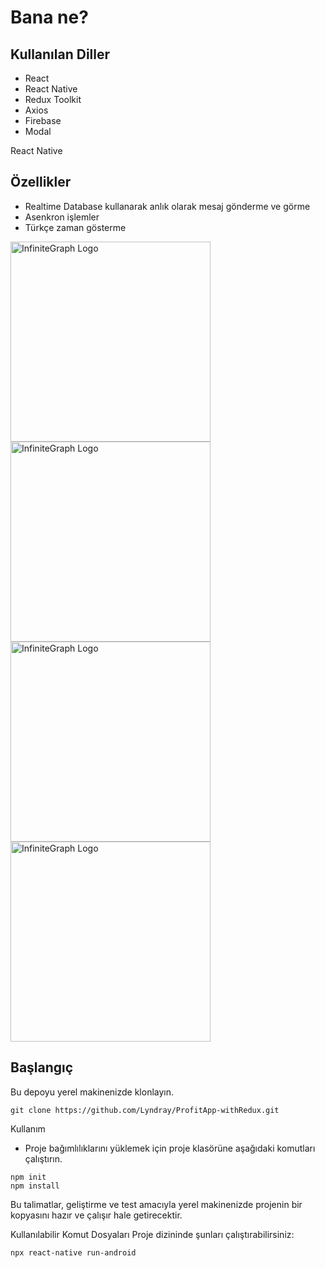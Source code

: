 # Bana ne?

## Kullanılan Diller
- React
- React Native
- Redux Toolkit
- Axios
- Firebase
- Modal

React Native

## Özellikler

* Realtime Database kullanarak anlık olarak mesaj gönderme ve görme
* Asenkron işlemler
* Türkçe zaman gösterme

<img src="https://user-images.githubusercontent.com/103508575/169373455-9e4ed100-8cc4-4997-87df-c0a09026875a.jpg" alt="InfiniteGraph Logo" width="320">
<img src="https://user-images.githubusercontent.com/103508575/169373462-f29ebfa8-651f-4855-8968-7dfc671a6152.jpg" alt="InfiniteGraph Logo" width="320">
<img src="https://user-images.githubusercontent.com/103508575/169373474-7204eff8-70fb-479b-a478-b85c25f1a191.jpg" alt="InfiniteGraph Logo" width="320">
<img src="https://user-images.githubusercontent.com/103508575/169373476-01cada82-cd18-4257-aede-419d82d97dba.jpg" alt="InfiniteGraph Logo" width="320">

## Başlangıç
Bu depoyu yerel makinenizde klonlayın.
```
git clone https://github.com/Lyndray/ProfitApp-withRedux.git
```

Kullanım
* Proje bağımlılıklarını yüklemek için proje klasörüne aşağıdaki komutları çalıştırın.

```
npm init
npm install
```

Bu talimatlar, geliştirme ve test amacıyla yerel makinenizde projenin bir kopyasını hazır ve çalışır hale getirecektir.

Kullanılabilir Komut Dosyaları
Proje dizininde şunları çalıştırabilirsiniz:
```
npx react-native run-android
```
